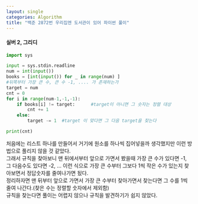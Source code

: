 ```yaml
---
layout: single
categories: Algorithm
title: "백준 2872번 우리집엔 도서관이 있어 파이썬 풀이"
---
```

#### 실버 2, 그리디

```py
import sys

input = sys.stdin.readline
num = int(input())
books = [int(input()) for _ in range(num) ]
#뒤쪽부터 가장 큰 수, 큰 수 -1, .... 가 존재하는가
target = num
cnt = 0
for i in range(num-1,-1,-1):    
    if books[i] != target:      #target이 아니면 그 숫자는 정렬 대상
        cnt += 1
    else:
        target -= 1  #target 이 맞다면 그 다음 target을 찾는다

print(cnt)
```

처음에는 리스트 하나를 만들어서 거기에 원소를 하나씩 집어넣을까 생각했지만 이런 방법으로 풀리지 않을 것 같았다.<br>
그래서 규칙을 찾아보니 맨 뒤에서부터 앞으로 가면서 봤을때 가장 큰 수가 있다면 -1, 그 다음수도 있다면 -2, ... 이런 식으로
가장 큰 수부터 그보다 1씩 작은 수가 있는지 찾아보면서 정답숫자를 줄여나가면 됬다.<br>
정리하자면 맨 뒤부터 앞으로 가면서 가장 큰 수부터 찾아가면서 찾는다면 그 수를 1씩 줄여 나간다.(찾은 수는 정렬할 숫자에서 제외함)<br>
규칙을 찾는다면 풀이는 어렵지 않으나 규칙을 발견하기가 쉽지 않았다. <br>